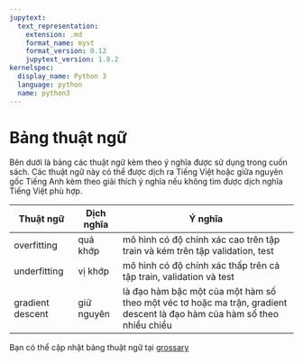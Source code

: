 ```yaml
---
jupytext:
  text_representation:
    extension: .md
    format_name: myst
    format_version: 0.12
    jupytext_version: 1.8.2
kernelspec:
  display_name: Python 3
  language: python
  name: python3
---
```


# Bảng thuật ngữ

Bên dưới là bảng các thuật ngữ kèm theo ý nghĩa được sử dụng trong cuốn sách. Các thuật ngữ này có thể được dịch ra Tiếng Việt hoặc giữa nguyên gốc Tiếng Anh kèm theo giải thích ý nghĩa nếu không tìm được dịch nghĩa Tiếng Việt phù hợp.

| Thuật ngữ     | Dịch nghĩa | Ý nghĩa |
| ----------- | ----------- | ----------- |
| overfitting | quá khớp | mô hình có độ chính xác cao trên tập train và kém trên tập validation, test |
| underfitting | vị khớp | mô hình có độ chính xác thấp trên cả tập train, validation và test |
| gradient descent | giữ nguyên | là đạo hàm bậc một của một hàm số theo một véc tơ hoặc ma trận, gradient descent là đạo hàm của hàm số theo nhiều chiều |

Bạn có thể cập nhật bảng thuật ngữ tại [grossary](https://github.com/phamdinhkhanh/deepai-book/blob/main/book/grossary.md)